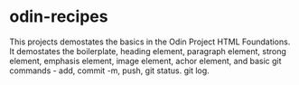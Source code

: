 # odin-recipes
This projects demostates the basics in the Odin Project HTML Foundations. It demostates the boilerplate, heading element, paragraph element, strong element, emphasis element, image element, achor element, and basic git commands - add, commit -m, push, git status. git log.